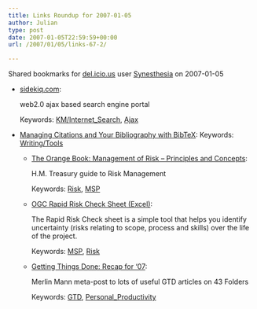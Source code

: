 ```yaml
---
title: Links Roundup for 2007-01-05
author: Julian
type: post
date: 2007-01-05T22:59:59+00:00
url: /2007/01/05/links-67-2/

---
```

Shared bookmarks for [del.icio.us][1] user  [Synesthesia][2] on 2007-01-05

  * [sidekiq.com][3]:
  
    web2.0 ajax based search engine portal
  
    Keywords: [KM/Internet_Search][4], [Ajax][5]
  * [Managing Citations and Your Bibliography with BibTeX][6]: 
    Keywords: [Writing/Tools][7]</li> 
    
      * [The Orange Book: Management of Risk &#8211; Principles and Concepts][8]:
  
        H.M. Treasury guide to Risk Management
  
        Keywords: [Risk][9], [MSP][10]
      * [OGC Rapid Risk Check Sheet (Excel)][11]:
  
        The Rapid Risk Check sheet is a simple tool that helps you identify uncertainty (risks relating to scope, process and skills) over the life of the project.
  
        Keywords: [MSP][10], [Risk][9]
      * [Getting Things Done: Recap for ‘07][12]:
  
        Merlin Mann meta-post to lots of useful GTD articles on 43 Folders
  
        Keywords: [GTD][13], [Personal_Productivity][14]</ul>

 [1]: https://del.icio.us/
 [2]: https://del.icio.us/synesthesia
 [3]: https://www.sidekiq.com/ "https://www.sidekiq.com/"
 [4]: https://del.icio.us/synesthesia/KM/Internet_Search
 [5]: https://del.icio.us/synesthesia/Ajax
 [6]: https://www.tug.org/pracjourn/2006-4/fenn/ "https://www.tug.org/pracjourn/2006-4/fenn/"
 [7]: https://del.icio.us/synesthesia/Writing/Tools
 [8]: https://www.hm-treasury.gov.uk./media/FE6/60/FE66035B-BCDC-D4B3-11057A7707D2521F.pdf "https://www.hm-treasury.gov.uk./media/FE6/60/FE66035B-BCDC-D4B3-11057A7707D2521F.pdf"
 [9]: https://del.icio.us/synesthesia/Risk
 [10]: https://del.icio.us/synesthesia/MSP
 [11]: https://www.ogc.gov.uk/documents/Rapid_Risk_Check_v02.2.xls "https://www.ogc.gov.uk/documents/Rapid_Risk_Check_v02.2.xls"
 [12]: https://www.43folders.com/2007/01/04/gtd-recap-07/ "https://www.43folders.com/2007/01/04/gtd-recap-07/"
 [13]: https://del.icio.us/synesthesia/GTD
 [14]: https://del.icio.us/synesthesia/Personal_Productivity